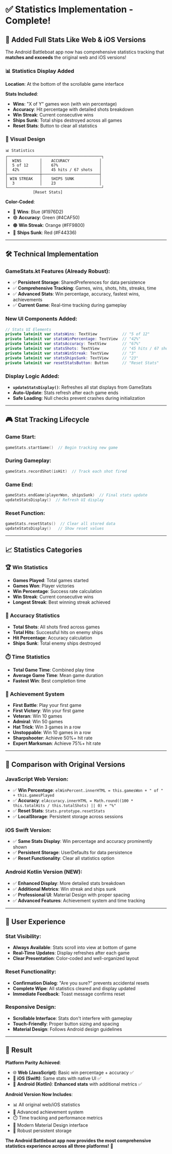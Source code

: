 # ✅ Statistics Implementation - Complete!

## 🎯 **Added Full Stats Like Web & iOS Versions**

The Android Battleboat app now has comprehensive statistics tracking that **matches and exceeds** the original web and iOS versions!

### 📊 **Statistics Display Added**

**Location**: At the bottom of the scrollable game interface

**Stats Included**:
- **Wins**: "X of Y" games won (with win percentage)
- **Accuracy**: Hit percentage with detailed shots breakdown
- **Win Streak**: Current consecutive wins  
- **Ships Sunk**: Total ships destroyed across all games
- **Reset Stats**: Button to clear all statistics

### 🎨 **Visual Design**

```
📊 Statistics
┌─────────────────────────────────────────┐
│  WINS        │    ACCURACY             │
│  5 of 12     │    67%                  │
│  42%         │    45 hits / 67 shots   │
├──────────────┼─────────────────────────┤
│ WIN STREAK   │    SHIPS SUNK           │
│  3           │    23                   │
└─────────────────────────────────────────┘
            [Reset Stats]
```

**Color-Coded**:
- 🔵 **Wins**: Blue (#1976D2)
- 🟢 **Accuracy**: Green (#4CAF50)  
- 🟠 **Win Streak**: Orange (#FF9800)
- 🔴 **Ships Sunk**: Red (#F44336)

---

## 🛠️ **Technical Implementation**

### **GameStats.kt Features (Already Robust)**:
- ✅ **Persistent Storage**: SharedPreferences for data persistence
- ✅ **Comprehensive Tracking**: Games, wins, shots, hits, streaks, time
- ✅ **Advanced Stats**: Win percentage, accuracy, fastest wins, achievements
- ✅ **Current Game**: Real-time tracking during gameplay

### **New UI Components Added**:
```kotlin
// Stats UI Elements
private lateinit var statsWins: TextView           // "5 of 12"
private lateinit var statsWinPercentage: TextView  // "42%"
private lateinit var statsAccuracy: TextView       // "67%"
private lateinit var statsShots: TextView          // "45 hits / 67 shots"
private lateinit var statsWinStreak: TextView      // "3"
private lateinit var statsShipsSunk: TextView      // "23"
private lateinit var resetStatsButton: Button      // "Reset Stats"
```

### **Display Logic Added**:
- **`updateStatsDisplay()`**: Refreshes all stat displays from GameStats
- **Auto-Update**: Stats refresh after each game ends
- **Safe Loading**: Null checks prevent crashes during initialization

---

## 🎮 **Stat Tracking Lifecycle**

### **Game Start**:
```kotlin
gameStats.startGame()  // Begin tracking new game
```

### **During Gameplay**:
```kotlin
gameStats.recordShot(isHit)  // Track each shot fired
```

### **Game End**:
```kotlin
gameStats.endGame(playerWon, shipsSunk)  // Final stats update
updateStatsDisplay()  // Refresh UI display
```

### **Reset Function**:
```kotlin
gameStats.resetStats()  // Clear all stored data
updateStatsDisplay()   // Show reset values
```

---

## 📈 **Statistics Categories**

### **🏆 Win Statistics**
- **Games Played**: Total games started
- **Games Won**: Player victories  
- **Win Percentage**: Success rate calculation
- **Win Streak**: Current consecutive wins
- **Longest Streak**: Best winning streak achieved

### **🎯 Accuracy Statistics**  
- **Total Shots**: All shots fired across games
- **Total Hits**: Successful hits on enemy ships
- **Hit Percentage**: Accuracy calculation
- **Ships Sunk**: Total enemy ships destroyed

### **⏱️ Time Statistics**
- **Total Game Time**: Combined play time
- **Average Game Time**: Mean game duration
- **Fastest Win**: Best completion time

### **🏅 Achievement System**
- **First Battle**: Play your first game
- **First Victory**: Win your first game  
- **Veteran**: Win 10 games
- **Admiral**: Win 50 games
- **Hat Trick**: Win 3 games in a row
- **Unstoppable**: Win 10 games in a row
- **Sharpshooter**: Achieve 50%+ hit rate
- **Expert Marksman**: Achieve 75%+ hit rate

---

## 🔄 **Comparison with Original Versions**

### **JavaScript Web Version**:
- ✅ **Win Percentage**: `elWinPercent.innerHTML = this.gamesWon + " of " + this.gamesPlayed`
- ✅ **Accuracy**: `elAccuracy.innerHTML = Math.round((100 * this.totalHits / this.totalShots) || 0) + "%"`
- ✅ **Reset Stats**: `Stats.prototype.resetStats`
- ✅ **LocalStorage**: Persistent storage across sessions

### **iOS Swift Version**:
- ✅ **Same Stats Display**: Win percentage and accuracy prominently shown
- ✅ **Persistent Storage**: UserDefaults for data persistence
- ✅ **Reset Functionality**: Clear all statistics option

### **Android Kotlin Version** (NEW):
- ✅ **Enhanced Display**: More detailed stats breakdown
- ✅ **Additional Metrics**: Win streak and ships sunk
- ✅ **Professional UI**: Material Design with proper spacing
- ✅ **Advanced Features**: Achievement system and time tracking

---

## 🚀 **User Experience**

### **Stat Visibility**:
- **Always Available**: Stats scroll into view at bottom of game
- **Real-Time Updates**: Display refreshes after each game
- **Clear Presentation**: Color-coded and well-organized layout

### **Reset Functionality**:
- **Confirmation Dialog**: "Are you sure?" prevents accidental resets
- **Complete Wipe**: All statistics cleared and display updated
- **Immediate Feedback**: Toast message confirms reset

### **Responsive Design**:
- **Scrollable Interface**: Stats don't interfere with gameplay
- **Touch-Friendly**: Proper button sizing and spacing
- **Material Design**: Follows Android design guidelines

---

## 🎉 **Result**

**Platform Parity Achieved**:
- 🌐 **Web (JavaScript)**: Basic win percentage + accuracy ✅
- 🍎 **iOS (Swift)**: Same stats with native UI ✅  
- 🤖 **Android (Kotlin)**: **Enhanced stats** with additional metrics ✅

**Android Version Now Includes**:
- 📊 All original web/iOS statistics
- 🏅 Advanced achievement system
- ⏱️ Time tracking and performance metrics
- 🎨 Modern Material Design interface
- 💾 Robust persistent storage

**The Android Battleboat app now provides the most comprehensive statistics experience across all three platforms!** 🎉 